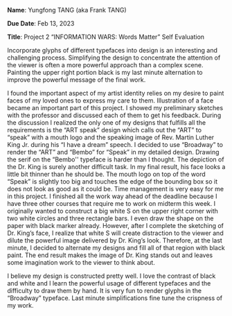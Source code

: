 **Name**: Yungfong TANG (aka Frank TANG)

**Due Date**: Feb 13, 2023

**Title**: Project 2 “INFORMATION WARS: Words Matter” Self Evaluation

Incorporate glyphs of different typefaces into design is an interesting and challenging process. Simplifying the design to concentrate the attention of the viewer is often a more powerful approach than a complex scene. Painting the upper right portion black is my last minute alternation to improve the powerful message of the final work. 

I found the important aspect of my artist identity relies on my desire to paint faces of my loved ones to express my care to them. Illustration of a face became an important part of this project. I showed my preliminary sketches with the professor and discussed each of them to get his feedback. During the discussion I realized the only one of my designs that fulfills all the requirements is the “ART speak” design which calls out the “ART” to “speak” with a mouth logo and the speaking image of Rev. Martin Luther King Jr. during his “I have a dream” speech. I decided to use “Broadway” to render the “ART” and “Bembo” for “Speak” in my detailed design. Drawing the serif on the “Bembo'' typeface is harder than I thought. The depiction of the Dr. King is surely another difficult task. In my final result, his face looks a little bit thinner than he should be. The mouth logo on top of the word “Speak” is slightly too big and touches the edge of the bounding box so it does not look as good as it could be. Time management is very easy for me in this project. I finished all the work way ahead of the deadline because I have three other courses that require me to work on midterm this week. I originally wanted to construct a big white S on the upper right corner with two white circles and three rectangle bars. I even draw the shape on the paper with black marker already. However, after I complete the sketching of Dr. King’s face, I realize that white S will create distraction to the viewer and dilute the powerful image delivered by Dr. King’s look. Therefore, at the last minute, I decided to alternate my designs and fill all of that region with black paint. The end result makes the image of Dr. King stands out and leaves some imagination work to the viewer to think about. 

I believe my design is constructed pretty well. I love the contrast of black and white and I learn the powerful usage of different typefaces and the difficulty to draw them by hand. It is very fun to render glyphs in the “Broadway” typeface. Last minute simplifications fine tune the crispness of my work.  
